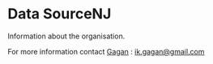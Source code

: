 # Data SourceNJ

Information about the organisation. 

For more information contact <a href="https://github.com/ikgagan" target="_blank">Gagan</a> : ik.gagan@gmail.com

